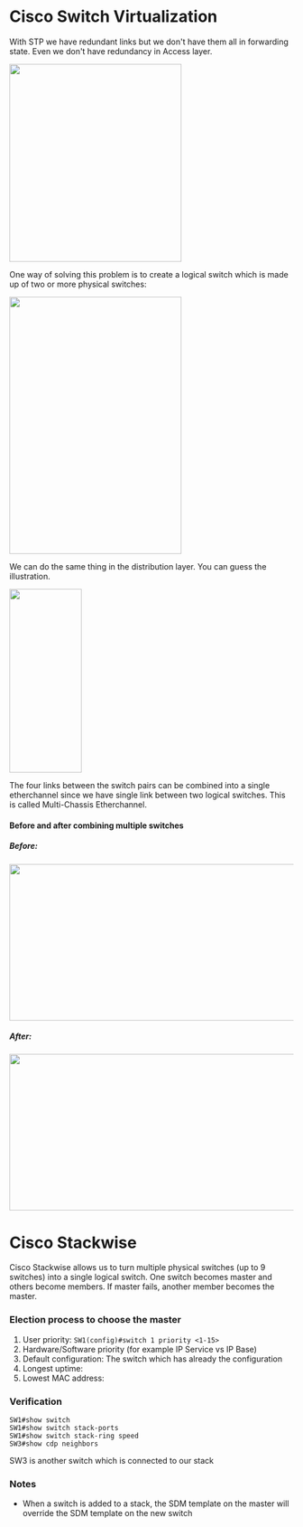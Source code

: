 # Cisco Switch Virtualization
With STP we have redundant links but we don't have them all in forwarding state. Even we don't have redundancy in Access layer.

<img src="https://user-images.githubusercontent.com/31813625/33027091-36b9b3a6-cde0-11e7-9a44-c3d9c1e601d9.png" width="305" height="350" />


One way of solving this problem is to create a logical switch which is made up of two or more physical switches:

<img src="https://user-images.githubusercontent.com/31813625/33029557-e946ee48-cde6-11e7-9040-7d774d3c6cd0.png" width="305" height="455" />

We can do the same thing in the distribution layer. You can guess the illustration.

<img src="https://user-images.githubusercontent.com/31813625/33031263-c153a35e-cdeb-11e7-8f93-29b095f3a713.png" width="128" height="325" />

The four links between the switch pairs can be combined into a single etherchannel since we have single link between two logical switches. This is called Multi-Chassis Etherchannel.

#### Before and after combining multiple switches
##### Before:
<img src="https://user-images.githubusercontent.com/31813625/33031719-1197c6fa-cded-11e7-87e0-a91a0e2725b0.png" width="683" height="277" />

##### After:
<img src="https://user-images.githubusercontent.com/31813625/33031881-85eb4af4-cded-11e7-8801-243a8a560177.png" width="683" height="277" />

# Cisco Stackwise
Cisco Stackwise allows us to turn multiple physical switches (up to 9 switches) into a single logical switch.
One switch becomes master and others become members. If master fails, another member becomes the master.

### Election process to choose the master
1. User priority: `SW1(config)#switch 1 priority <1-15>`
2. Hardware/Software priority (for example IP Service vs IP Base)
3. Default configuration: The switch which has already the configuration
4. Longest uptime:
5. Lowest MAC address:

### Verification
```
SW1#show switch
SW1#show switch stack-ports
SW1#show switch stack-ring speed
SW3#show cdp neighbors
```
SW3 is another switch which is connected to our stack

### Notes
* When a switch is added to a stack, the SDM template on the master will override the SDM template on the new switch
